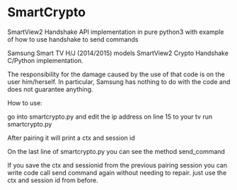 # SmartCrypto
SmartView2 Handshake API implementation in pure python3 with example of how to use handshake to send commands

Samsung Smart TV H/J (2014/2015) models SmartView2 Crypto Handshake C/Python implementation.

The responsibility for the damage caused by the use of that code is on the user him/herself. In particular, Samsung has nothing to do with the code and does not guarantee anything.

How to use:

go into smartcrypto.py and edit the ip address on line 15 to your tv
run smartcrypto.py

After pairing it will print a ctx and session id 

On the last line of smartcrypto.py you can see the method send_command

If you save the ctx and sessionid from the previous pairing session you can write code call send command again without needing to repair. just use the ctx and session id from before.
